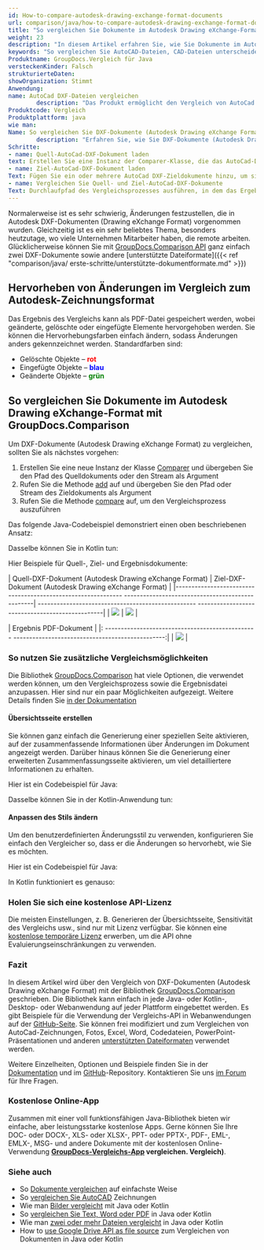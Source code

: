 ```yaml
---
id: How-to-compare-autodesk-drawing-exchange-format-documents
url: comparison/java/how-to-compare-autodesk-drawing-exchange-format-documents
title: "So vergleichen Sie Dokumente im Autodesk Drawing eXchange-Format"
weight: 23
description: "In diesem Artikel erfahren Sie, wie Sie Dokumente im Autodesk Drawing eXchange-Format (DXF) vergleichen können."
keywords: "So vergleichen Sie AutoCAD-Dateien, CAD-Dateien unterscheiden sich, Autodesk-Zeichnung vergleichen, DXF vergleichen"
Produktname: GroupDocs.Vergleich für Java
versteckenKinder: Falsch
strukturierteDaten:
showOrganization: Stimmt
Anwendung:
name: AutoCad DXF-Dateien vergleichen
        description: "Das Produkt ermöglicht den Vergleich von AutoCad DXF-Dateien"
Produktcode: Vergleich
Produktplattform: java
wie man:
Name: So vergleichen Sie DXF-Dokumente (Autodesk Drawing eXchange Format).
        description: "Erfahren Sie, wie Sie DXF-Dokumente (Autodesk Drawing eXchange Format) vergleichen"
Schritte:
- name: Quell-AutoCad-DXF-Dokument laden
text: Erstellen Sie eine Instanz der Comparer-Klasse, die das AutoCad-DXF-Quelldokument als Konstruktorparameter übergibt
- name: Ziel-AutoCad-DXF-Dokument laden
Text: Fügen Sie ein oder mehrere AutoCad DXF-Zieldokumente hinzu, um sie mit dem Quelldokument zu vergleichen
- name: Vergleichen Sie Quell- und Ziel-AutoCad-DXF-Dokumente
Text: Durchlaufpfad des Vergleichsprozesses ausführen, in dem das Ergebnis des Vergleichs gespeichert wird
---
```

Normalerweise ist es sehr schwierig, Änderungen festzustellen, die in Autodesk DXF-Dokumenten (Drawing eXchange Format) vorgenommen wurden. Gleichzeitig ist es ein sehr beliebtes Thema, besonders heutzutage, wo viele Unternehmen Mitarbeiter haben, die remote arbeiten. Glücklicherweise können Sie mit [GroupDocs.Comparison API](https://products.groupdocs.com/comparison/java) ganz einfach zwei DXF-Dokumente sowie andere [unterstützte Dateiformate]({{< ref "comparison/java/ erste-schritte/unterstützte-dokumentformate.md" >}})

## Hervorheben von Änderungen im Vergleich zum Autodesk-Zeichnungsformat

Das Ergebnis des Vergleichs kann als PDF-Datei gespeichert werden, wobei geänderte, gelöschte oder eingefügte Elemente hervorgehoben werden. Sie können die Hervorhebungsfarben einfach ändern, sodass Änderungen anders gekennzeichnet werden. Standardfarben sind:

* Gelöschte Objekte – <font color="red">**rot**</font>
* Eingefügte Objekte – <font color="blue">**blau**</font>
* Geänderte Objekte – <font color="green">**grün**</font>

## So vergleichen Sie Dokumente im Autodesk Drawing eXchange-Format mit GroupDocs.Comparison

Um DXF-Dokumente (Autodesk Drawing eXchange Format) zu vergleichen, sollten Sie als nächstes vorgehen:

1. Erstellen Sie eine neue Instanz der Klasse [Comparer](https://apireference.groupdocs.com/comparison/java/com.groupdocs.comparison/Comparer) und übergeben Sie den Pfad des Quelldokuments oder den Stream als Argument
2. Rufen Sie die Methode [add](https://apireference.groupdocs.com/comparison/java/com.groupdocs.comparison/Comparer#add(java.lang.String)) auf und übergeben Sie den Pfad oder Stream des Zieldokuments als Argument
3. Rufen Sie die Methode [compare](https://apireference.groupdocs.com/comparison/java/com.groupdocs.comparison/Comparer#compare(java.lang.String)) auf, um den Vergleichsprozess auszuführen

Das folgende Java-Codebeispiel demonstriert einen oben beschriebenen Ansatz:

<script src="https://gist.github.com/groupdocs-comparison-gists/c7a7f2c57521c83202818207264b6536.js"></script>

Dasselbe können Sie in Kotlin tun:

<script src="https://gist.github.com/groupdocs-comparison-gists/b115da918c69f21d1ce7a36dc2874c98.js"></script>

Hier Beispiele für Quell-, Ziel- und Ergebnisdokumente:

| Quell-DXF-Dokument (Autodesk Drawing eXchange Format) | Ziel-DXF-Dokument (Autodesk Drawing eXchange Format) |
|------------------------------------------------------------- -------------------------------------------------| -------------------------------------------------- ------------------------------------------------|
| ![](comparison/java/images/how-to-compare-autodesk-drawing-exchange-format-documents-source.png) | ![](comparison/java/images/how-to-compare-autodesk-drawing-exchange-format-documents-target.png) |

| Ergebnis PDF-Dokument |
|: ------------------------------------------------ ------------------------------------------------:|
| ![](comparison/java/images/how-to-compare-autodesk-drawing-exchange-format-documents-result.png) |


### So nutzen Sie zusätzliche Vergleichsmöglichkeiten

Die Bibliothek [GroupDocs.Comparison](https://products.groupdocs.com/comparison/java/) hat viele Optionen, die verwendet werden können, um den Vergleichsprozess sowie die Ergebnisdatei anzupassen. Hier sind nur ein paar Möglichkeiten aufgezeigt. Weitere Details finden Sie [in der Dokumentation](/comparison/java/getting-started/)

#### Übersichtsseite erstellen

Sie können ganz einfach die Generierung einer speziellen Seite aktivieren, auf der zusammenfassende Informationen über Änderungen im Dokument angezeigt werden. Darüber hinaus können Sie die Generierung einer erweiterten Zusammenfassungsseite aktivieren, um viel detailliertere Informationen zu erhalten.

Hier ist ein Codebeispiel für Java:

<script src="https://gist.github.com/groupdocs-comparison-gists/6820d8c552709a6bb49923f2633ce20f.js"></script>

Dasselbe können Sie in der Kotlin-Anwendung tun:

<script src="https://gist.github.com/groupdocs-comparison-gists/40d05bf0aaf79e156fb57123d59e62f6.js"></script>

#### Anpassen des Stils ändern

Um den benutzerdefinierten Änderungsstil zu verwenden, konfigurieren Sie einfach den Vergleicher so, dass er die Änderungen so hervorhebt, wie Sie es möchten.

Hier ist ein Codebeispiel für Java:

<script src="https://gist.github.com/groupdocs-comparison-gists/34cd530807eb1d374774c73978e055c2.js"></script>

In Kotlin funktioniert es genauso:

<script src="https://gist.github.com/groupdocs-comparison-gists/6ebabe0c0626c7bbabb12ae355b09b4f.js"></script>

### Holen Sie sich eine kostenlose API-Lizenz

Die meisten Einstellungen, z. B. Generieren der Übersichtsseite, Sensitivität des Vergleichs usw., sind nur mit Lizenz verfügbar. Sie können eine [kostenlose temporäre Lizenz](https://purchase.groupdocs.com/temporary-license) erwerben, um die API ohne Evaluierungseinschränkungen zu verwenden.

### Fazit

In diesem Artikel wird über den Vergleich von DXF-Dokumenten (Autodesk Drawing eXchange Format) mit der Bibliothek [GroupDocs.Comparison](https://products.groupdocs.com/comparison/java/) geschrieben. Die Bibliothek kann einfach in jede Java- oder Kotlin-, Desktop- oder Webanwendung auf jeder Plattform eingebettet werden. Es gibt Beispiele für die Verwendung der Vergleichs-API in Webanwendungen auf der [GitHub-Seite](https://github.com/groupdocs-comparison/GroupDocs.Comparison-for-Java). Sie können frei modifiziert und zum Vergleichen von AutoCad-Zeichnungen, Fotos, Excel, Word, Codedateien, PowerPoint-Präsentationen und anderen [unterstützten Dateiformaten](/comparison/java/supported-document-formats/) verwendet werden.

Weitere Einzelheiten, Optionen und Beispiele finden Sie in der [Dokumentation](/comparison/java/getting-started/) und im [GitHub](https://github.com/groupdocs-comparison)-Repository. Kontaktieren Sie uns [im Forum](https://forum.groupdocs.com/) für Ihre Fragen.

### Kostenlose Online-App
Zusammen mit einer voll funktionsfähigen Java-Bibliothek bieten wir einfache, aber leistungsstarke kostenlose Apps.
Gerne können Sie Ihre DOC- oder DOCX-, XLS- oder XLSX-, PPT- oder PPTX-, PDF-, EML-, EMLX-, MSG- und andere Dokumente mit der kostenlosen Online-Verwendung **[GroupDocs-Vergleichs-App](https://products.groupdocs.app/) vergleichen. Vergleich)**.

### Siehe auch

* So [Dokumente vergleichen](/comparison/java/how-to-compare-documents-in-the-easiest-way) auf einfachste Weise
* So [vergleichen Sie AutoCAD](/comparison/java/how-to-compare-autocad-drawings) Zeichnungen
* Wie man [Bilder vergleicht](/comparison/java/how-to-compare-images-using-java-or-kotlin) mit Java oder Kotlin
* So [vergleichen Sie Text, Word oder PDF](/comparison/java/how-to-compare-text-word-pdf-in-java-or-kotlin) in Java oder Kotlin
* Wie man [zwei oder mehr Dateien vergleicht](/comparison/java/how-to-compare-two-or-more-files-in-java-or-kotlin) in Java oder Kotlin
* How to [use Google Drive API as file source](/comparison/java/how-to-use-google-drive-api-as-files-source-for-comparison-api) zum Vergleichen von Dokumenten in Java oder Kotlin

